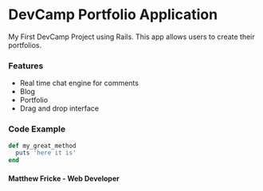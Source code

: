 # DevCamp Portfolio Application

My First DevCamp Project using Rails.  This app allows users to create their portfolios.

### Features

- Real time chat engine for comments
- Blog
- Portfolio
- Drag and drop interface

### Code Example

```ruby
def my_great_method
  puts 'here it is'
end
```

#### Matthew Fricke - Web Developer
